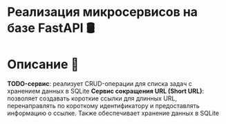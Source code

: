 # Реализация микросервисов на базе FastAPI 🛢

# Описание 📄

**TODO-сервис**: реализует CRUD-операции для списка задач с хранением данных в SQLite
**Сервис сокращения URL (Short URL)**: позволяет создавать короткие ссылки для длинных URL, перенаправлять по короткому идентификатору и предоставлять информацию о ссылке. Также обеспечивает хранение данных в SQLite
